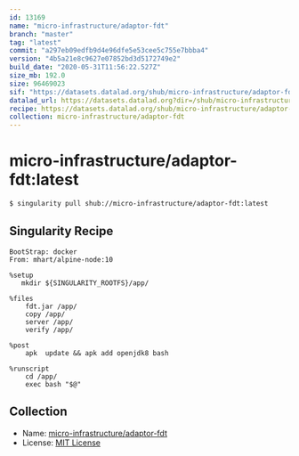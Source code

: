 ```yaml
---
id: 13169
name: "micro-infrastructure/adaptor-fdt"
branch: "master"
tag: "latest"
commit: "a297eb09edfb9d4e96dfe5e53cee5c755e7bbba4"
version: "4b5a21e8c9627e07852bd3d5172749e2"
build_date: "2020-05-31T11:56:22.527Z"
size_mb: 192.0
size: 96469023
sif: "https://datasets.datalad.org/shub/micro-infrastructure/adaptor-fdt/latest/2020-05-31-a297eb09-4b5a21e8/4b5a21e8c9627e07852bd3d5172749e2.sif"
datalad_url: https://datasets.datalad.org?dir=/shub/micro-infrastructure/adaptor-fdt/latest/2020-05-31-a297eb09-4b5a21e8/
recipe: https://datasets.datalad.org/shub/micro-infrastructure/adaptor-fdt/latest/2020-05-31-a297eb09-4b5a21e8/Singularity
collection: micro-infrastructure/adaptor-fdt
---
```


# micro-infrastructure/adaptor-fdt:latest

```bash
$ singularity pull shub://micro-infrastructure/adaptor-fdt:latest
```

## Singularity Recipe

```singularity
BootStrap: docker
From: mhart/alpine-node:10

%setup
   mkdir ${SINGULARITY_ROOTFS}/app/

%files
	fdt.jar /app/
	copy /app/
	server /app/
	verify /app/

%post
	apk  update && apk add openjdk8 bash
    
%runscript
    cd /app/
    exec bash "$@"
```

## Collection

 - Name: [micro-infrastructure/adaptor-fdt](https://github.com/micro-infrastructure/adaptor-fdt)
 - License: [MIT License](https://api.github.com/licenses/mit)

